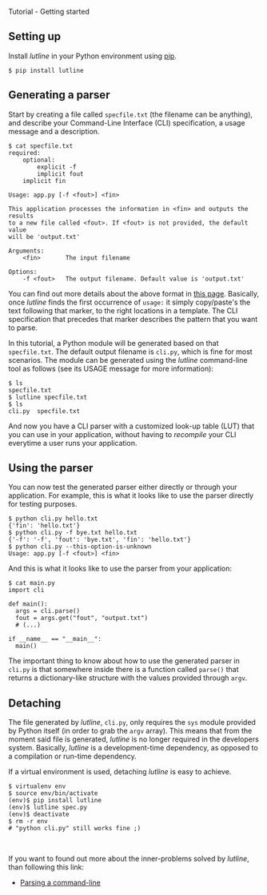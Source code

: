 Tutorial - Getting started
## Setting up

Install *lutline* in your Python environment using [pip](http://pip.readthedocs.org/).

    $ pip install lutline

## Generating a parser

Start by creating a file called `specfile.txt` (the filename can be
anything), and describe your Command-Line Interface (CLI) specification, a
usage message and a description.

    $ cat specfile.txt
    required:
        optional:
            explicit -f
            implicit fout
        implicit fin

    Usage: app.py [-f <fout>] <fin>

    This application processes the information in <fin> and outputs the results
    to a new file called <fout>. If <fout> is not provided, the default value
    will be 'output.txt'

    Arguments:
        <fin>       The input filename

    Options:
        -f <fout>   The output filename. Default value is 'output.txt'

You can find out more details about the above format in [this
page](specfile.html). Basically, once *lutline* finds the first occurrence of
`usage:` it simply copy/paste's the text following that marker, to the right
locations in a template. The CLI specification that precedes that marker
describes the pattern that you want to parse.

In this tutorial, a Python module will be generated based on that
`specfile.txt`. The default output filename is `cli.py`, which is fine for
most scenarios. The module can be generated using the *lutline* command-line
tool as follows (see its USAGE message for more information):

    $ ls
    specfile.txt
    $ lutline specfile.txt
    $ ls
    cli.py  specfile.txt

And now you have a CLI parser with a customized look-up table (LUT) that you
can use in your application, without having to *recompile* your CLI
everytime a user runs your application.

## Using the parser

You can now test the generated parser either directly or through your
application. For example, this is what it looks like to use the parser directly
for testing purposes.

    $ python cli.py hello.txt
    {'fin': 'hello.txt'}
    $ python cli.py -f bye.txt hello.txt
    {'-f': '-f', 'fout': 'bye.txt', 'fin': 'hello.txt'}
    $ python cli.py --this-option-is-unknown
    Usage: app.py [-f <fout>] <fin>

And this is what it looks like to use the parser from your application:

    $ cat main.py
    import cli

    def main():
      args = cli.parse()
      fout = args.get("fout", "output.txt")
      # (...)

    if __name__ == "__main__":
      main()

The important thing to know about how to use the generated parser in `cli.py`
is that somewhere inside there is a function called `parse()` that returns
a dictionary-like structure with the values provided through `argv`.

## Detaching

The file generated by *lutline*, `cli.py`, only requires the `sys` module
provided by Python itself (in order to grab the `argv` array). This means that
from the moment said file is generated, *lutline* is no longer required in the
developers system. Basically, *lutline* is a development-time dependency, as
opposed to a compilation or run-time dependency.

If a virtual environment is used, detaching *lutline* is easy to achieve.

    $ virtualenv env
    $ source env/bin/activate
    (env)$ pip install lutline
    (env)$ lutline spec.py
    (env)$ deactivate
    $ rm -r env
    # "python cli.py" still works fine ;)

<br>

If you want to found out more about the inner-problems solved by *lutline*,
than following this link:

* [Parsing a command-line](background.html)

<br>
